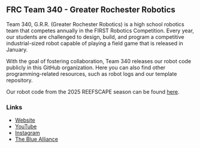 ## FRC Team 340 - Greater Rochester Robotics

Team 340, G.R.R. (Greater Rochester Robotics) is a high school robotics team that competes annually in the FIRST Robotics Competition. Every year, our students are challenged to design, build, and program a competitive industrial-sized robot capable of playing a field game that is released in January.

With the goal of fostering collaboration, Team 340 releases our robot code publicly in this GitHub organization. Here you can also find other programming-related resources, such as robot logs and our template repository.

Our robot code from the 2025 REEFSCAPE season can be found [here](https://github.com/Greater-Rochester-Robotics/Reefscape2025-340).

### Links
- [Website](https://team340.org)
- [YouTube](https://youtube.com/@grr340)
- [Instagram](https://instagram.com/grr340)
- [The Blue Alliance](https://thebluealliance.com/team/340)
